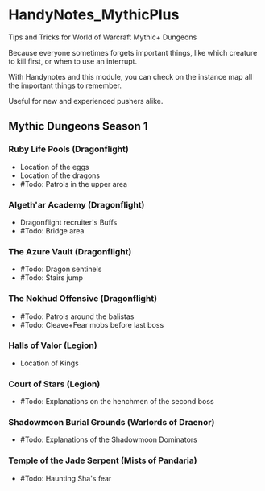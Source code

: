 # HandyNotes_MythicPlus

Tips and Tricks for World of Warcraft Mythic+ Dungeons

Because everyone sometimes forgets important things, like which creature to kill first, or when to use an interrupt.

With Handynotes and this module, you can check on the instance map all the important things to remember.

Useful for new and experienced pushers alike.


## Mythic Dungeons Season 1

### Ruby Life Pools (Dragonflight)
- Location of the eggs
- Location of the dragons
- #Todo: Patrols in the upper area

### Algeth'ar Academy (Dragonflight)
- Dragonflight recruiter's Buffs
- #Todo: Bridge area

### The Azure Vault (Dragonflight)
- #Todo: Dragon sentinels
- #Todo: Stairs jump

### The Nokhud Offensive (Dragonflight)
- #Todo: Patrols around the balistas
- #Todo: Cleave+Fear mobs before last boss

### Halls of Valor (Legion)
- Location of Kings

### Court of Stars (Legion)
- #Todo: Explanations on the henchmen of the second boss

### Shadowmoon Burial Grounds (Warlords of Draenor)
- #Todo: Explanations of the Shadowmoon Dominators

### Temple of the Jade Serpent (Mists of Pandaria)
- #Todo: Haunting Sha's fear